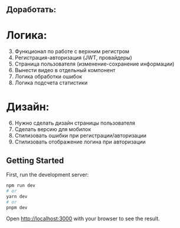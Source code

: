 ## Доработать:

# Логика:
3. Функционал по работе с верхним регистром
4. Регистрация-авторизация (JWT, провайдеры)
5. Страница пользователя (изменение-сохранение информации)
6. Вынести видео в отдельный компонент
7. Логика обработки ошибок
8. Логика подсчета статистики

# Дизайн:
6. Нужно сделать дизайн страницы пользователя
7. Сделать версию для мобилок
8. Стилизовать ошибки при регистрации/авторизации
9. Стилизовать отображение логина при авторизации

## Getting Started
First, run the development server:
```bash
npm run dev
# or
yarn dev
# or
pnpm dev
```
Open [http://localhost:3000](http://localhost:3000) with your browser to see the result.